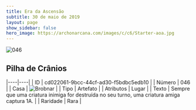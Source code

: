 ```yaml
---
title: Era da Ascensão
subtitle: 30 de maio de 2019
layout: page
show_sidebar: false
hero_image: https://archonarcana.com/images/c/c6/Starter-aoa.jpg
---
```


![046](https://cdn.keyforgegame.com/media/card_front/pt/435_046_W6PVGX2F7637_pt.png)

## Pilha de Crânios

|----|----|
| ID | cd022061-9bcc-44cf-ad30-f5bdbc5edb10 |
| Número | 046 |
| Casa | ![Brobnar](https://archonarcana.com/images/thumb/e/e0/Brobnar.png/22px-Brobnar.png "Brobnar") |
| Tipo | Artefato |
| Atributos | Lugar |
| Texto | Sempre que uma criatura inimiga for destruída no seu turno, uma criatura amiga captura 1A. |
| Raridade | Rara |

